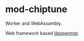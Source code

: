 # mod-chiptune
Worker and WebAssambly.

Web framework based [libopenmpt](https://lib.openmpt.org/libopenmpt/).
